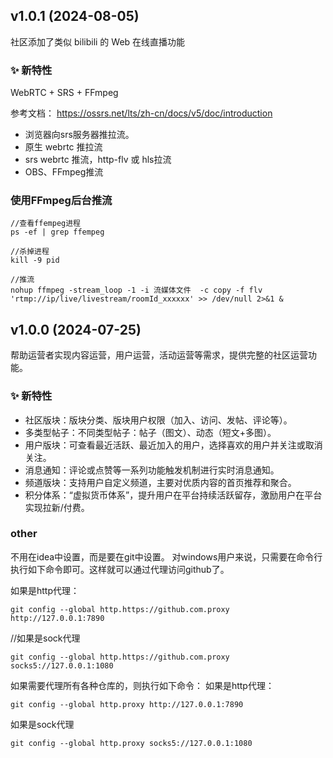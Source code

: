 ## v1.0.1 (2024-08-05)

社区添加了类似 bilibili 的 Web 在线直播功能

### ✨ 新特性

WebRTC + SRS + FFmpeg

参考文档： https://ossrs.net/lts/zh-cn/docs/v5/doc/introduction

* 浏览器向srs服务器推拉流。
* 原生 webrtc 推拉流
* srs webrtc 推流，http-flv 或 hls拉流
* OBS、FFmpeg推流

### 使用FFmpeg后台推流

```shell
//查看ffempeg进程
ps -ef | grep ffempeg

//杀掉进程
kill -9 pid

//推流
nohup ffmpeg -stream_loop -1 -i 流媒体文件  -c copy -f flv 'rtmp://ip/live/livestream/roomId_xxxxxx' >> /dev/null 2>&1 &
```

## v1.0.0 (2024-07-25)

帮助运营者实现内容运营，用户运营，活动运营等需求，提供完整的社区运营功能。

### ✨ 新特性

* 社区版块：版块分类、版块用户权限（加入、访问、发帖、评论等）。
* 多类型帖子：不同类型帖子：帖子（图文）、动态（短文+多图）。
* 用户版块：可查看最近活跃、最近加入的用户，选择喜欢的用户并关注或取消关注。
* 消息通知：评论或点赞等一系列功能触发机制进行实时消息通知。
* 频道版块：支持用户自定义频道，主要对优质内容的首页推荐和聚合。
* 积分体系：“虚拟货币体系”，提升用户在平台持续活跃留存，激励用户在平台实现拉新/付费。

### other

不用在idea中设置，而是要在git中设置。
对windows用户来说，只需要在命令行执行如下命令即可。这样就可以通过代理访问github了。

如果是http代理：

```git
git config --global http.https://github.com.proxy http://127.0.0.1:7890
```

//如果是sock代理

```git
git config --global http.https://github.com.proxy socks5://127.0.0.1:1080
```

如果需要代理所有各种仓库的，则执行如下命令：
如果是http代理：

```git
git config --global http.proxy http://127.0.0.1:7890
```

如果是sock代理

```git
git config --global http.proxy socks5://127.0.0.1:1080
```


